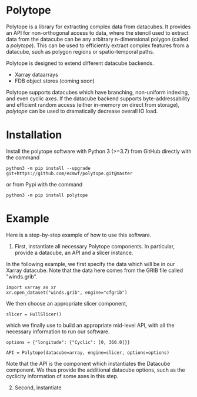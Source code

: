 # Polytope

Polytope is a library for extracting complex data from datacubes. It provides an API for non-orthogonal access to data, where the stencil used to extract data from the datacube can be any arbitrary n-dimensional polygon (called a *polytope*). This can be used to efficiently extract complex features from a datacube, such as polygon regions or spatio-temporal paths.

Polytope is designed to extend different datacube backends.
* Xarray dataarrays
* FDB object stores (coming soon)

Polytope supports datacubes which have branching, non-uniform indexing, and even cyclic axes. If the datacube backend supports byte-addressability and efficient random access (either in-memory on direct from storage), *polytope* can be used to dramatically decrease overall IO load.

# Installation 

Install the polytope software with Python 3 (>=3.7) from GitHub directly with the command

    python3 -m pip install --upgrade git+https://github.com/ecmwf/polytope.git@master

or from Pypi with the command

    python3 -m pip install polytope

# Example

Here is a step-by-step example of how to use this software.

1. First, instantiate all necessary Polytope components. In particular, provide a datacube, an API and a slicer instance. 

In the following example, we first specify the data which will be in our Xarray datacube. Note that the data here comes from the GRIB file called "winds.grib".

    import xarray as xr
    xr.open_dataset("winds.grib", engine="cfgrib")

We then choose an appropriate slicer component,

    slicer = HullSlicer()

which we finally use to build an appropriate mid-level API, with all the necessary information to run our software. 

    options = {"longitude": {"Cyclic": [0, 360.0]}}
    
    API = Polytope(datacube=array, engine=slicer, options=options)

Note that the API is the component which instantiates the Datacube component. We thus provide the additional datacube options, such as the cyclicity information of some axes in this step.

2. Second, instantiate 

<!-- # Requirements

Python >= 3.7 (for OrderedDict)
TODO: populate requirements.txt -->
